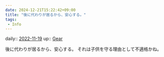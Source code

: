 ```yaml
---
date: 2024-12-21T15:22:42+09:00
title: "後に代わりが居るから、安心する。"
tags:
 - Info
---
```


daily:: [2022-11-19](Daily_Note/2022-11-19.md)
up:: [Gear](../Bar/Novel/Topics/Gear.md)

後に代わりが居るから、安心する。
それは子供を守る理由として不適格かね。